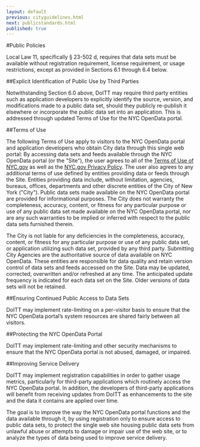 ```yaml
---
layout: default
previous: cityguidelines.html
next: publicstandards.html
published: true
---
```


#Public Policies

Local Law 11, specifically § 23-502 d, requires that data sets must be available without registration requirement, license requirement, or usage restrictions, except as provided in Sections 6.1 through 6.4 below.

##Explicit Identification of Public Use by Third Parties

Notwithstanding Section 6.0 above, DoITT may require third party entities such as application developers to explicitly identify the source, version, and modifications made to a public data set, should they publicly re-publish it elsewhere or incorporate the public data set into an application. This is addressed through updated Terms of Use for the NYC OpenData portal.

##Terms of Use

The following Terms of Use apply to visitors to the NYC OpenData portal and application developers who obtain City data through this single web portal:
By accessing data sets and feeds available through the NYC OpenData portal (or the "Site"), the user agrees to all of the [Terms of Use of NYC.gov](http://www.nyc.gov/html/misc/html/tou.html) as well as the [NYC.gov Privacy Policy](http://www.nyc.gov/privacy). The user also agrees to any additional terms of use defined by entities providing data or feeds through the Site. Entities providing data include, without limitation, agencies, bureaus, offices, departments and other discrete entities of the City of New York ("City"). Public data sets made available on the NYC OpenData portal are provided for informational purposes. The City does not warranty the completeness, accuracy, content, or fitness for any particular purpose or use of any public data set made available on the NYC OpenData portal, nor are any such warranties to be implied or inferred with respect to the public data sets furnished therein.

The City is not liable for any deficiencies in the completeness, accuracy, content, or fitness for any particular purpose or use of any public data set, or application utilizing such data set, provided by any third party.
Submitting City Agencies are the authoritative source of data available on NYC OpenData. These entities are responsible for data quality and retain version control of data sets and feeds accessed on the Site. Data may be updated, corrected, overwritten and/or refreshed at any time. The anticipated update frequency is indicated for each data set on the Site. Older versions of data sets will not be retained.

##Ensuring Continued Public Access to Data Sets

DoITT may implement rate-limiting on a per-visitor basis to ensure that the NYC OpenData portal’s system resources are shared fairly between all visitors.

##Protecting the NYC OpenData Portal

DoITT may implement rate-limiting and other security mechanisms to ensure that the NYC OpenData portal is not abused, damaged, or impaired.

##Improving Service Delivery

DoITT may implement registration capabilities in order to gather usage metrics, particularly for third-party applications which routinely access the NYC OpenData portal. In addition, the developers of third-party applications will benefit from receiving updates from DoITT as enhancements to the site and the data it contains are applied over time.

The goal is to improve the way the NYC OpenData portal functions and the data available through it, by using registration only to ensure access to public data sets, to protect the single web site housing public data sets from unlawful abuse or attempts to damage or impair use of the web site, or to analyze the types of data being used to improve service delivery.
